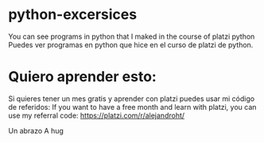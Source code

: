 # python-excersices
You can see programs in python that I maked in the course of platzi python
Puedes ver programas en python que hice en el curso de platzi de python.

# Quiero aprender esto:
Si quieres tener un mes gratis y aprender con platzi puedes usar mi código de referidos:
If you want to have a free month and learn with platzi, you can use my referral code:
https://platzi.com/r/alejandroht/

Un abrazo
A hug
